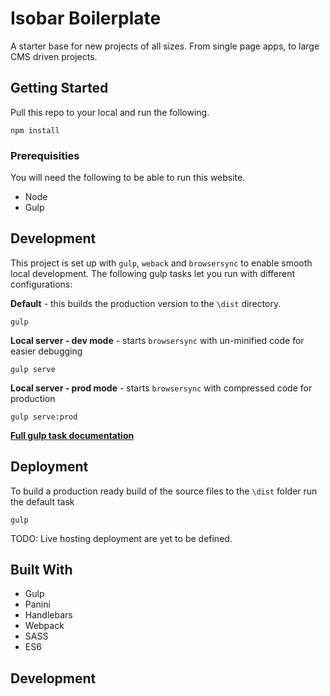 # Isobar Boilerplate
A starter base for new projects of all sizes. From single page apps, to large CMS driven projects.

## Getting Started
Pull this repo to your local and run the following.

```
npm install
```

### Prerequisities
You will need the following to be able to run this website.

* Node
* Gulp


## Development
This project is set up with `gulp`, `weback` and `browsersync` to enable smooth local development.
The following gulp tasks let you run with different configurations:

**Default** - this builds the production version to the `\dist` directory.
```
gulp
```

**Local server - dev mode** - starts `browsersync` with un-minified code for easier debugging
```
gulp serve
```

**Local server - prod mode** - starts `browsersync` with compressed code for production
```
gulp serve:prod
```

**[Full gulp task documentation](/gulp)**

## Deployment
To build a production ready build of the source files to the `\dist` folder run the default task
```
gulp
```

TODO: Live hosting deployment are yet to be defined.

## Built With
* Gulp
* Panini
* Handlebars
* Webpack
* SASS
* ES6

## Development
